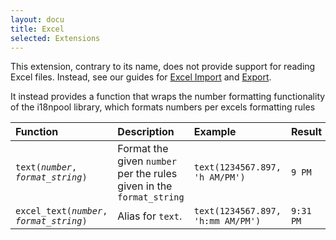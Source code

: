 ```yaml
---
layout: docu
title: Excel
selected: Extensions
---
```


This extension, contrary to its name, does not provide support for reading Excel files.
Instead, see our guides for [Excel Import](../guides/import/excel_import) and [Export](../guides/import/excel_export).

It instead provides a function that wraps the number formatting functionality of the i18npool library, which formats numbers per excels formatting rules

| Function                                        | Description                                                          | Example                           | Result    |
|:------------------------------------------------|:---------------------------------------------------------------------|:----------------------------------|:----------|
| `text(`*`number`*`, `*`format_string`*`)`       | Format the given `number` per the rules given in the `format_string` | `text(1234567.897, 'h AM/PM')`    | `9 PM`    |
| `excel_text(`*`number`*`, `*`format_string`*`)` | Alias for `text`.                                                    | `text(1234567.897, 'h:mm AM/PM')` | `9:31 PM` |
